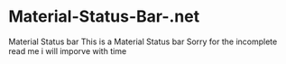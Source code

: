 # Material-Status-Bar-.net
Material Status bar
This is a Material Status bar
Sorry for the incomplete read me i will imporve with time
